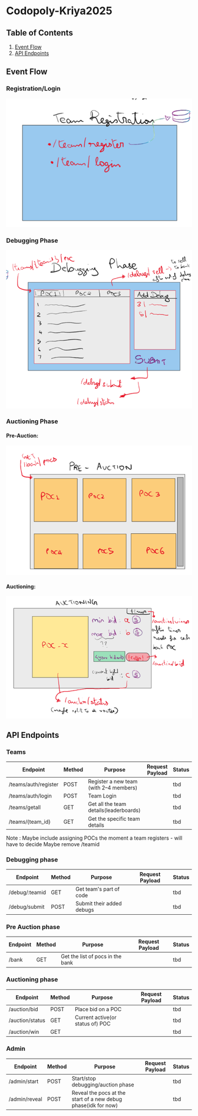 # Codopoly-Kriya2025

## Table of Contents

1. [Event Flow](#event-flow)
2. [API Endpoints](#api-endpoints)

## Event Flow

### Registration/Login

![team_register](images/README/team_register.png)

### Debugging Phase

![debugging_phase](images/README/debugging_phase.png)

### Auctioning Phase

#### Pre-Auction:

![pre-auction](images/README/pre-auction.png)

#### Auctioning:

![auctioning_phase](images/README/auctioning_phase.png)

<a id = "eventflow"><a/>

## API Endpoints

### Teams

| Endpoint             | Method | Purpose                                 | Request Payload | Status |
| -------------------- | ------ | --------------------------------------- | --------------- | ------ |
| /teams/auth/register | POST   | Register a new team (with 2–4 members) |                 | tbd    |
| /teams/auth/login    | POST   | Team Login                              |                 | tbd    |
| /teams/getall        | GET    | Get all the team details(leaderboards)  |                 | tbd    |
| /teams/{team_id}     | GET    | Get the specific team details           |                 | tbd    |

Note : Maybe include assigning POCs the moment a team registers - will have to decide
Maybe remove /teamid

### Debugging phase

| Endpoint       | Method | Purpose                   | Request Payload | Status |
| -------------- | ------ | ------------------------- | --------------- | ------ |
| /debug/:teamid | GET    | Get team's part of code   |                 | tbd    |
| /debug/submit  | POST   | Submit their added debugs |                 | tbd    |

### Pre Auction phase

| Endpoint   | Method | Purpose                          | Request Payload | Status |
| ---------- | ------ | -------------------------------- | --------------- | ------ |
| /bank | GET    | Get the list of pocs in the bank |                 | tbd    |

### Auctioning phase

| Endpoint        | Method | Purpose                          | Request Payload | Status |
| --------------- | ------ | -------------------------------- | --------------- | ------ |
| /auction/bid    | POST   | Place bid on a POC               |                 | tbd    |
| /auction/status | GET    | Current active(or status of) POC |                 | tbd    |
| /auction/win    | GET    |                                  |                 | tbd    |

### Admin

| Endpoint      | Method | Purpose                                                        | Request Payload | Status |
| ------------- | ------ | -------------------------------------------------------------- | --------------- | ------ |
| /admin/start  | POST   | Start/stop debugging/auction phase                             |                 | tbd    |
| /admin/reveal | POST   | Reveal the pocs at the start of a new debug phase(idk for now) |                 | tbd    |

<a id = "apiendpoints"><a/>

